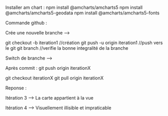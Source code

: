 Installer am chart : 
npm install @amcharts/amcharts5
npm install @amcharts/amcharts5-geodata
npm install @amcharts/amcharts5-fonts

Commande github : 


Crée une nouvelle branche --> 

git checkout -b iteration1 //création
git push -u origin iteration1 //push vers le git 
git branch //verifie la bonne integralité de la branche


Switch de branche --> 


Après commit : git push origin iterationX

git checkout iterationX
git pull origin iterationX



Reponse : 

Itération 3 --> La carte appartient à la vue 

Itération 4 --> Visuellement illisible et impraticable